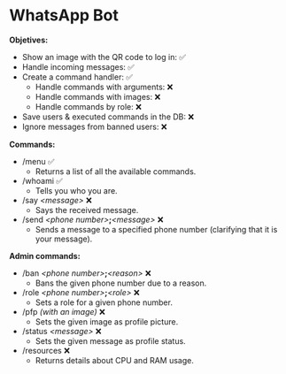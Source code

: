 # WhatsApp Bot

**Objetives:**

-   Show an image with the QR code to log in: ✅
-   Handle incoming messages: ✅
-   Create a command handler: ✅
    -   Handle commands with arguments: ❌
    -   Handle commands with images: ❌
    -   Handle commands by role: ❌
-   Save users & executed commands in the DB: ❌
-   Ignore messages from banned users: ❌

**Commands:**

-   /menu ✅
    -   Returns a list of all the available commands.
-   /whoami ✅
    -   Tells you who you are.
-   /say _\<message>_ ❌
    -   Says the received message.
-   /send _\<phone number>_**;**_\<message>_ ❌
    -   Sends a message to a specified phone number (clarifying that it is your message).

**Admin commands:**

-   /ban _\<phone number>_**;**_\<reason>_ ❌
    -   Bans the given phone number due to a reason.
-   /role _\<phone number>_**;**_\<role>_ ❌
    -   Sets a role for a given phone number.
-   /pfp _(with an image)_ ❌
    -   Sets the given image as profile picture.
-   /status _\<message>_ ❌
    -   Sets the given message as profile status.
-   /resources ❌
    -   Returns details about CPU and RAM usage.
